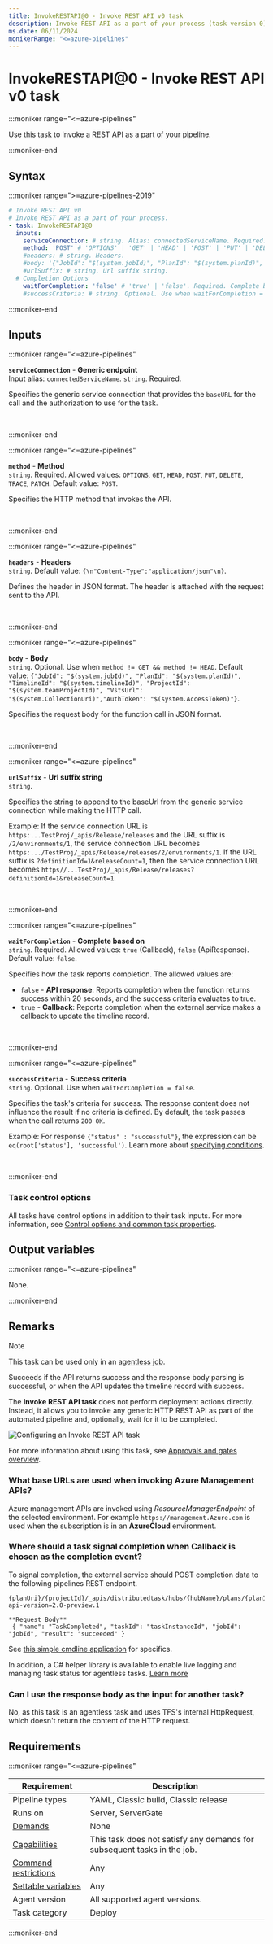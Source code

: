 ```yaml
---
title: InvokeRESTAPI@0 - Invoke REST API v0 task
description: Invoke REST API as a part of your process (task version 0).
ms.date: 06/11/2024
monikerRange: "<=azure-pipelines"
---
```


# InvokeRESTAPI@0 - Invoke REST API v0 task

<!-- :::description::: -->
:::moniker range="<=azure-pipelines"

<!-- :::editable-content name="description"::: -->
Use this task to invoke a REST API as a part of your pipeline.
<!-- :::editable-content-end::: -->

:::moniker-end
<!-- :::description-end::: -->

<!-- :::syntax::: -->
## Syntax

:::moniker range=">=azure-pipelines-2019"

```yaml
# Invoke REST API v0
# Invoke REST API as a part of your process.
- task: InvokeRESTAPI@0
  inputs:
    serviceConnection: # string. Alias: connectedServiceName. Required. Generic endpoint. 
    method: 'POST' # 'OPTIONS' | 'GET' | 'HEAD' | 'POST' | 'PUT' | 'DELETE' | 'TRACE' | 'PATCH'. Required. Method. Default: POST.
    #headers: # string. Headers. 
    #body: '{"JobId": "$(system.jobId)", "PlanId": "$(system.planId)", "TimelineId": "$(system.timelineId)", "ProjectId": "$(system.teamProjectId)", "VstsUrl": "$(system.CollectionUri)","AuthToken": "$(system.AccessToken)"}' # string. Optional. Use when method != GET && method != HEAD. Body. Default: {"JobId": "$(system.jobId)", "PlanId": "$(system.planId)", "TimelineId": "$(system.timelineId)", "ProjectId": "$(system.teamProjectId)", "VstsUrl": "$(system.CollectionUri)","AuthToken": "$(system.AccessToken)"}.
    #urlSuffix: # string. Url suffix string. 
  # Completion Options
    waitForCompletion: 'false' # 'true' | 'false'. Required. Complete based on. Default: false.
    #successCriteria: # string. Optional. Use when waitForCompletion = false. Success criteria.
```

:::moniker-end


<!-- :::syntax-end::: -->

<!-- :::inputs::: -->
## Inputs

<!-- :::item name="serviceConnection"::: -->
:::moniker range="<=azure-pipelines"

**`serviceConnection`** - **Generic endpoint**<br>
Input alias: `connectedServiceName`. `string`. Required.<br>
<!-- :::editable-content name="helpMarkDown"::: -->
Specifies the generic service connection that provides the `baseURL` for the call and the authorization to use for the task.
<!-- :::editable-content-end::: -->
<br>

:::moniker-end
<!-- :::item-end::: -->
<!-- :::item name="method"::: -->
:::moniker range="<=azure-pipelines"

**`method`** - **Method**<br>
`string`. Required. Allowed values: `OPTIONS`, `GET`, `HEAD`, `POST`, `PUT`, `DELETE`, `TRACE`, `PATCH`. Default value: `POST`.<br>
<!-- :::editable-content name="helpMarkDown"::: -->
Specifies the HTTP method that invokes the API.
<!-- :::editable-content-end::: -->
<br>

:::moniker-end
<!-- :::item-end::: -->
<!-- :::item name="headers"::: -->
:::moniker range="<=azure-pipelines"

**`headers`** - **Headers**<br>
`string`. Default value: `{\n"Content-Type":"application/json"\n}`.<br>
<!-- :::editable-content name="helpMarkDown"::: -->
Defines the header in JSON format. The header is attached with the request sent to the API.
<!-- :::editable-content-end::: -->
<br>

:::moniker-end
<!-- :::item-end::: -->
<!-- :::item name="body"::: -->
:::moniker range="<=azure-pipelines"

**`body`** - **Body**<br>
`string`. Optional. Use when `method != GET && method != HEAD`. Default value: `{"JobId": "$(system.jobId)", "PlanId": "$(system.planId)", "TimelineId": "$(system.timelineId)", "ProjectId": "$(system.teamProjectId)", "VstsUrl": "$(system.CollectionUri)","AuthToken": "$(system.AccessToken)"}`.<br>
<!-- :::editable-content name="helpMarkDown"::: -->
Specifies the request body for the function call in JSON format.
<!-- :::editable-content-end::: -->
<br>

:::moniker-end
<!-- :::item-end::: -->
<!-- :::item name="urlSuffix"::: -->
:::moniker range="<=azure-pipelines"

**`urlSuffix`** - **Url suffix string**<br>
`string`.<br>
<!-- :::editable-content name="helpMarkDown"::: -->
Specifies the string to append to the baseUrl from the generic service connection while making the HTTP call.

Example: If the service connection URL is `https:...TestProj/_apis/Release/releases` and the URL suffix is `/2/environments/1`, the service connection URL becomes `https:.../TestProj/_apis/Release/releases/2/environments/1`. If the URL suffix is `?definitionId=1&releaseCount=1`, then the service connection URL becomes `https//...TestProj/_apis/Release/releases?definitionId=1&releaseCount=1`.
<!-- :::editable-content-end::: -->
<br>

:::moniker-end
<!-- :::item-end::: -->
<!-- :::item name="waitForCompletion"::: -->
:::moniker range="<=azure-pipelines"

**`waitForCompletion`** - **Complete based on**<br>
`string`. Required. Allowed values: `true` (Callback), `false` (ApiResponse). Default value: `false`.<br>
<!-- :::editable-content name="helpMarkDown"::: -->
Specifies how the task reports completion. The allowed values are:

- `false` - **API response**: Reports completion when the function returns success within 20 seconds, and the success criteria evaluates to true.
- `true` - **Callback**: Reports completion when the external service makes a callback to update the timeline record.
<!-- :::editable-content-end::: -->
<br>

:::moniker-end
<!-- :::item-end::: -->
<!-- :::item name="successCriteria"::: -->
:::moniker range="<=azure-pipelines"

**`successCriteria`** - **Success criteria**<br>
`string`. Optional. Use when `waitForCompletion = false`.<br>
<!-- :::editable-content name="helpMarkDown"::: -->
Specifies the task's criteria for success. The response content does not influence the result if no criteria is defined. By default, the task passes when the call returns `200 OK`.

Example: For response `{"status" : "successful"}`, the expression can be `eq(root['status'], 'successful')`. Learn more about [specifying conditions](/azure/devops/pipelines/process/conditions).
<!-- :::editable-content-end::: -->
<br>

:::moniker-end
<!-- :::item-end::: -->

### Task control options

All tasks have control options in addition to their task inputs. For more information, see [Control options and common task properties](/azure/devops/pipelines/yaml-schema/steps-task#common-task-properties).
<!-- :::inputs-end::: -->

<!-- :::outputVariables::: -->
## Output variables

:::moniker range="<=azure-pipelines"

None.

:::moniker-end
<!-- :::outputVariables-end::: -->

<!-- :::remarks::: -->
<!-- :::editable-content name="remarks"::: -->
## Remarks

> [!NOTE]
> This task can be used only in an [agentless job](/azure/devops/pipelines/process/phases#server-jobs).



Succeeds if the API returns success and the response body parsing is successful, or when the API updates the timeline record with success.

The **Invoke REST API task** does not perform deployment actions directly.
Instead, it allows you to invoke any generic HTTP REST API as part of the automated
pipeline and, optionally, wait for it to be completed.

![Configuring an Invoke REST API task](media/invoke-rest-api-task.png)

For more information about using this task, see [Approvals and gates overview](/azure/devops/pipelines/release/approvals/).

### What base URLs are used when invoking Azure Management APIs?

Azure management APIs are invoked using *ResourceManagerEndpoint* of the selected environment. For example `https://management.Azure.com` is used when the subscription is in an **AzureCloud** environment.

### Where should a task signal completion when **Callback** is chosen as the completion event?

To signal completion, the external service should POST completion data to the following pipelines REST endpoint.

```
{planUri}/{projectId}/_apis/distributedtask/hubs/{hubName}/plans/{planId}/events?api-version=2.0-preview.1

**Request Body**
 { "name": "TaskCompleted", "taskId": "taskInstanceId", "jobId": "jobId", "result": "succeeded" }
```

See [this simple cmdline application](https://github.com/Microsoft/azure-pipelines-extensions/tree/master/ServerTaskHelper/HttpRequestSampleWithoutHandler) for specifics.

In addition, a C# helper library is available to enable live logging and managing task status for agentless tasks. [Learn more](/archive/blogs/aseemb/async-http-agentless-task)

### Can I use the response body as the input for another task?

No, as this task is an agentless task and uses TFS's internal HttpRequest, which doesn't return the content of the HTTP request.
<!-- :::editable-content-end::: -->
<!-- :::remarks-end::: -->

<!-- :::examples::: -->
<!-- :::editable-content name="examples"::: -->
<!-- :::editable-content-end::: -->
<!-- :::examples-end::: -->

<!-- :::properties::: -->
## Requirements

:::moniker range="<=azure-pipelines"

| Requirement | Description |
|-------------|-------------|
| Pipeline types | YAML, Classic build, Classic release |
| Runs on | Server, ServerGate |
| [Demands](/azure/devops/pipelines/process/demands) | None |
| [Capabilities](/azure/devops/pipelines/agents/agents#capabilities) | This task does not satisfy any demands for subsequent tasks in the job. |
| [Command restrictions](/azure/devops/pipelines/security/templates#agent-logging-command-restrictions) | Any |
| [Settable variables](/azure/devops/pipelines/security/templates#agent-logging-command-restrictions) | Any |
| Agent version | All supported agent versions. |
| Task category | Deploy |

:::moniker-end
<!-- :::properties-end::: -->

<!-- :::see-also::: -->
<!-- :::editable-content name="seeAlso"::: -->
<!-- :::editable-content-end::: -->
<!-- :::see-also-end::: -->